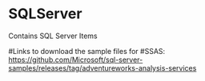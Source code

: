 # SQLServer
Contains SQL Server Items

#Links to download the sample files for 
#SSAS:
https://github.com/Microsoft/sql-server-samples/releases/tag/adventureworks-analysis-services